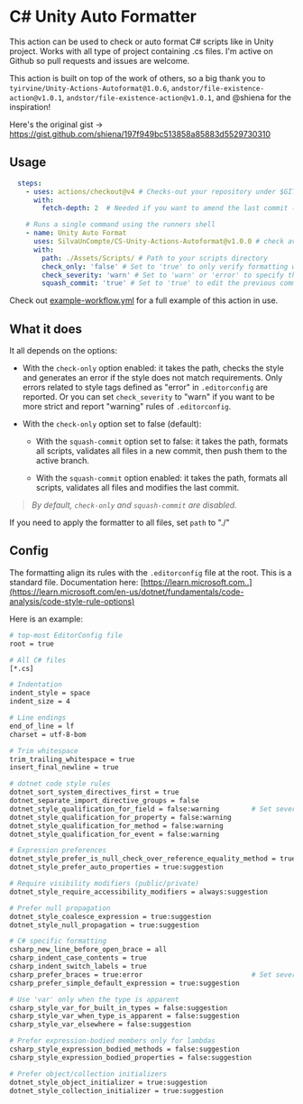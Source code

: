 # C# Unity Auto Formatter

This action can be used to check or auto format C# scripts like in Unity project. Works with all type of project containing .cs files.
I'm active on Github so pull requests and issues are welcome.

This action is built on top of the work of others, so a big thank you to `tyirvine/Unity-Actions-Autoformat@1.0.6`, `andstor/file-existence-action@v1.0.1`, `andstor/file-existence-action@v1.0.1`, and @shiena for the inspiration!

Here's the original gist → https://gist.github.com/shiena/197f949bc513858a85883d5529730310

## Usage

```yaml
  steps:
    - uses: actions/checkout@v4 # Checks-out your repository under $GITHUB_WORKSPACE, so your job can access it
      with:
        fetch-depth: 2  # Needed if you want to amend the last commit (e.g. for squash commits)

    # Runs a single command using the runners shell
    - name: Unity Auto Format
      uses: SilvaUnCompte/CS-Unity-Actions-Autoformat@v1.0.0 # check available version before using
      with:
        path: ./Assets/Scripts/ # Path to your scripts directory
        check_only: 'false' # Set to 'true' to only verify formatting without making changes (true|false, default: 'false')
        check_severity: 'warn' # Set to 'warn' or 'error' to specify the severity of style checks (warn|error, default: 'error')
        squash_commit: 'true' # Set to 'true' to edit the previous commit instead of creating a new one (true|false, default: 'false')
```
Check out [example-workflow.yml](example-workflow.yml) for a full example of this action in use.

## What it does
It all depends on the options:

- With the `check-only` option enabled: it takes the path, checks the style and generates an error if the style does not match requirements. Only errors related to style tags defined as "error" in `.editorconfig` are reported. Or you can set `check_severity` to "warn" if you want to be more strict and report "warning" rules of `.editorconfig`.

- With the `check-only` option set to false (default):

  - With the `squash-commit` option set to false: it takes the path, formats all scripts, validates all files in a new commit, then push them to the active branch.

  - With the `squash-commit` option enabled: it takes the path, formats all scripts, validates all files and modifies the last commit.

> *By default, `check-only` and `squash-commit` are disabled.*

If you need to apply the formatter to all files, set `path` to "./"

## Config
The formatting align its rules with the `.editorconfig` file at the root. This is a standard file. Documentation here: [https://learn.microsoft.com..](https://learn.microsoft.com/en-us/dotnet/fundamentals/code-analysis/code-style-rule-options)

Here is an example:
```bash
# top-most EditorConfig file
root = true

# All C# files
[*.cs]

# Indentation
indent_style = space
indent_size = 4

# Line endings
end_of_line = lf
charset = utf-8-bom

# Trim whitespace
trim_trailing_whitespace = true
insert_final_newline = true

# dotnet code style rules
dotnet_sort_system_directives_first = true
dotnet_separate_import_directive_groups = false
dotnet_style_qualification_for_field = false:warning        # Set severity to warning
dotnet_style_qualification_for_property = false:warning
dotnet_style_qualification_for_method = false:warning
dotnet_style_qualification_for_event = false:warning

# Expression preferences
dotnet_style_prefer_is_null_check_over_reference_equality_method = true:suggestion
dotnet_style_prefer_auto_properties = true:suggestion

# Require visibility modifiers (public/private)
dotnet_style_require_accessibility_modifiers = always:suggestion

# Prefer null propagation
dotnet_style_coalesce_expression = true:suggestion
dotnet_style_null_propagation = true:suggestion

# C# specific formatting
csharp_new_line_before_open_brace = all
csharp_indent_case_contents = true
csharp_indent_switch_labels = true
csharp_prefer_braces = true:error                           # Set severity to error
csharp_prefer_simple_default_expression = true:suggestion

# Use 'var' only when the type is apparent
csharp_style_var_for_built_in_types = false:suggestion
csharp_style_var_when_type_is_apparent = false:suggestion
csharp_style_var_elsewhere = false:suggestion

# Prefer expression-bodied members only for lambdas
csharp_style_expression_bodied_methods = false:suggestion
csharp_style_expression_bodied_properties = false:suggestion

# Prefer object/collection initializers
dotnet_style_object_initializer = true:suggestion
dotnet_style_collection_initializer = true:suggestion
```
